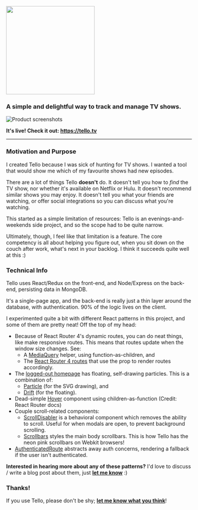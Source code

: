 <img src="https://github.com/joshwcomeau/Tello/blob/master/readme-logo.png" width="240" />
<h3>A simple and delightful way to track and manage TV shows.</h3>

![Product screenshots](https://github.com/joshwcomeau/Tello/blob/master/readme-screenshots.jpg)

**It's live! Check it out: https://tello.tv**

----

### Motivation and Purpose
I created Tello because I was sick of hunting for TV shows. I wanted a tool that would show me which of my favourite shows had new episodes.

There are a lot of things Tello **doesn't** do. It doesn't tell you how to _find_ the TV show, nor whether it's available on Netflix or Hulu. It doesn't recommend similar shows you may enjoy. It doesn't tell you what your friends are watching, or offer social integrations so you can discuss what you're watching.

This started as a simple limitation of resources: Tello is an evenings-and-weekends side project, and so the scope had to be quite narrow.

Ultimately, though, I feel like that limitation is a feature. The core competency is all about helping you figure out, when you sit down on the couch after work, what's next in your backlog. I think it succeeds quite well at this :)


### Technical Info

Tello uses React/Redux on the front-end, and Node/Express on the back-end, persisting data in MongoDB.

It's a single-page app, and the back-end is really just a thin layer around the database, with authentication. 90% of the logic lives on the client.

I experimented quite a bit with different React patterns in this project, and some of them are pretty neat! Off the top of my head:

- Because of React Router 4's dynamic routes, you can do neat things, like make responsive routes. This means that routes update when the window size changes. See:
  - A [MediaQuery](https://github.com/joshwcomeau/Tello/blob/master/src/components/MediaQuery/MediaQuery.js) helper, using function-as-children, and
  - The [React Router 4 routes](https://github.com/joshwcomeau/Tello/blob/master/src/components/AppRoutes/AppRoutes.js) that use the prop to render routes accordingly.
- The [logged-out homepage](https://tello.tv) has floating, self-drawing particles. This is a combination of:
  - [Particle](https://github.com/joshwcomeau/Tello/blob/master/src/components/Particle/Particle.js) (for the SVG drawing), and
  - [Drift](https://github.com/joshwcomeau/Tello/blob/master/src/components/Drift/Drift.js) (for the floating).
- Dead-simple [Hover](https://github.com/joshwcomeau/Tello/blob/master/src/components/Hover/Hover.js) component using children-as-function (Credit: React Router docs)
- Couple scroll-related components:
  - [ScrollDisabler](https://github.com/joshwcomeau/Tello/blob/master/src/components/ScrollDisabler/ScrollDisabler.js) is a behavioral component which removes the ability to scroll. Useful for when modals are open, to prevent background scrolling.
  - [Scrollbars](https://github.com/joshwcomeau/Tello/blob/master/src/components/Scrollbars/Scrollbars.js) styles the main body scrollbars. This is how Tello has the neon pink scrollbars on Webkit browsers!
- [AuthenticatedRoute](https://github.com/joshwcomeau/Tello/blob/master/src/components/AuthenticatedRoute/AuthenticatedRoute.js) abstracts away auth concerns, rendering a fallback if the user isn't authenticated.

**Interested in hearing more about any of these patterns?** I'd love to discuss / write a blog post about them, just **[let me know](https://twitter.com/joshwcomeau)** :)


### Thanks!

If you use Tello, please don't be shy; **[let me know what you think](https://twitter.com/joshwcomeau)**!
